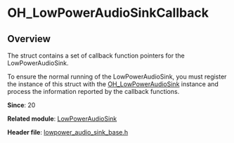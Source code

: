 # OH_LowPowerAudioSinkCallback

## Overview

The struct contains a set of callback function pointers for the LowPowerAudioSink.

To ensure the normal running of the LowPowerAudioSink, you must register the instance of this struct with the [OH_LowPowerAudioSink](capi-lowpoweraudiosink-oh-lowpoweraudiosink.md) instance and process the information reported by the callback functions.

**Since**: 20

**Related module**: [LowPowerAudioSink](capi-lowpoweraudiosink.md)

**Header file**: [lowpower_audio_sink_base.h](capi-lowpower-audio-sink-base-h.md)
